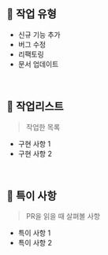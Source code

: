 ## 🔖 작업 유형

- 신규 기능 추가
- 버그 수정
- 리팩토링
- 문서 업데이트

<br/>

## 📑 작업리스트

> 작업한 목록

- 구현 사항 1
- 구현 사항 2

<br />

## 📢 특이 사항

> PR을 읽을 때 살펴볼 사항

- 특이 사항 1
- 특이 사항 2
